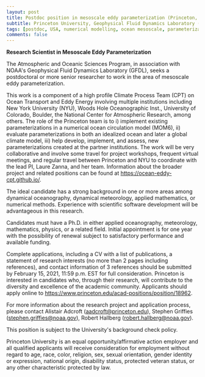 ```yaml
---
layout: post
title: Postdoc position in mesoscale eddy parameterization (Princeton, New Jersey)
subtitle: Princeton University, Geophysical Fluid Dynamics Laboratory (GFDL)
tags: [postdoc, USA, numerical modelling, ocean mesoscale, parameterization]
comments: false
---
```

**Research Scientist in Mesoscale Eddy Parameterization**

The Atmospheric and Oceanic Sciences Program, in association with NOAA's Geophysical Fluid Dynamics Laboratory (GFDL), seeks a postdoctoral or more senior researcher to work in the area of mesoscale eddy parameterization.

This work is a component of a high profile Climate Process Team (CPT) on Ocean Transport and Eddy Energy involving multiple institutions including New York University (NYU), Woods Hole Oceanographic Inst., University of Colorado, Boulder, the National Center for Atmospheric Research, among others. The role of the Princeton team is to i) implement existing parameterizations in a numerical ocean circulation model (MOM6), ii) evaluate parameterizations in both an idealized ocean and later a global climate model, iii) help develop, implement, and assess, new parameterizations created at the partner institutions. The work will be very collaborative and involve some travel for project workshops, frequent virtual meetings, and regular travel between Princeton and NYU to coordinate with the lead PI, Laure Zanna, and her team. Information about the broader project and related positions can be found at https://ocean-eddy-cpt.github.io/.

The ideal candidate has a strong background in one or more areas among dynamical oceanography, dynamical meteorology, applied mathematics, or numerical methods. Experience with scientific software development will be advantageous in this research.

Candidates must have a Ph.D. in either applied oceanography, meteorology, mathematics, physics, or a related field. Initial appointment is for one year with the possibility of renewal subject to satisfactory performance and available funding.

Complete applications, including a CV with a list of publications, a statement of research interests (no more than 2 pages including references), and contact information of 3 references should be submitted by February 15, 2021, 11:59 p.m. EST for full consideration. Princeton is interested in candidates who, through their research, will contribute to the diversity and excellence of the academic community. Applicants should apply online to https://www.princeton.edu/acad-positions/position/18962.

For more information about the research project and application process, please contact Alistair Adcroft (aadcroft@princeton.edu), Stephen Griffies (stephen.griffies@noaa.gov), Robert Hallberg (robert.hallberg@noaa.gov).

This position is subject to the University's background check policy.

Princeton University is an equal opportunity/affirmative action employer and all qualified applicants will receive consideration for employment without regard to age, race, color, religion, sex, sexual orientation, gender identity or expression, national origin, disability status, protected veteran status, or any other characteristic protected by law.
